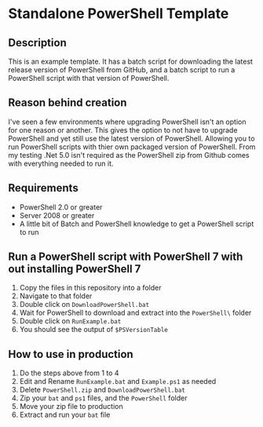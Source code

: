 # Standalone PowerShell Template

## Description

This is an example template. It has a batch script for downloading the latest release version of PowerShell from GitHub, and a batch script to run a PowerShell script with that version of PowerShell.

## Reason behind creation

I've seen a few environments where upgrading PowerShell isn't an option for one reason or another. This gives the option to not have to upgrade PowerShell and yet still use the latest version of PowerShell. Allowing you to run PowerShell scripts with thier own packaged version of PowerShell. From my testing .Net 5.0 isn't required as the PowerShell zip from Github comes with everything needed to run it.

## Requirements

* PowerShell 2.0 or greater
* Server 2008 or greater
* A little bit of Batch and PowerShell knowledge to get a PowerShell script to run

## Run a PowerShell script with PowerShell 7 with out installing PowerShell 7

1. Copy the files in this repository into a folder
2. Navigate to that folder
3. Double click on `DownloadPowerShell.bat`
4. Wait for PowerShell to download and extract into the `PowerShell\` folder
5. Double click on `RunExample.bat`
6. You should see the output of `$PSVersionTable`

## How to use in production

1. Do the steps above from 1 to 4
2. Edit and Rename `RunExample.bat` and `Example.ps1` as needed
3. Delete `PowerShell.zip` and `DownloadPowerShell.bat`
4. Zip your `bat` and `ps1` files, and the `PowerShell` folder
5. Move your zip file to production
6. Extract and run your `bat` file
